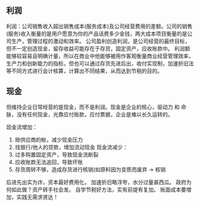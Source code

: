 ## 利润
利润：公司销售收入超出销售成本(服务成本)及公司经营费用的差额。公司的销售(服务)收入衡量的是用户愿意为你的产品话费多少金钱，两大成本项目衡量的是公司生产，管理过程的激动和效率。
公司盈利创造利润，是公司经营的最终目标，但不一定创造现金，留存收益可能存在于存货，固定资产，应收账款中。
利润额能够较容易且明确计量，所以在商业中他能够被用作客观衡量商业经营管理效率，生产力和创新能力的指标，但也可以通过存货先进后出，收付实现制，加速折旧法等不同方式进行会计核算，计算出不同结果，从而达到节税的目的。

## 现金
但维持企业日常经营的是现金，而不是利润。现金是企业的核心，驱动力 和 命脉，没有任何现金，光靠应付账款，应付票据，企业是难以长久运转的。

现金流增加：
1. 赊供应商的帐，减少现金压力
2. 找银行/他人的贷款，增加流动现金
现金流减少：
1. 过多购置固定资产，导致现金流断裂
2. 应收账款无法追回，导致坏账
3. 存货周转不够，造成存货进行核销(如原料因为变质而废弃 -> 核销


后进先出实为诈，资本最好费用化，
加速折旧略浮夸，水分过量甚西瓜。
政府为何如此做？资产转手社会发。
自学节税好方法，实有前提有复加。
账面成本要增加，实践无需求贤达！